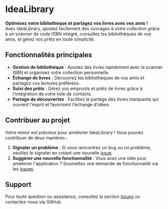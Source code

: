 # IdeaLibrary

**Optimisez votre bibliothèque et partagez vos livres avec vos amis !**  
Avec IdeaLibrary, ajoutez facilement des ouvrages à votre collection grâce à un scanner de code ISBN intégré, consultez les bibliothèques de vos amis, et gérez vos prêts en toute simplicité.

## Fonctionnalités principales

- **Gestion de bibliothèque** : Ajoutez des livres rapidement avec le scanner ISBN et organisez votre collection personnelle.
- **Échange de livres** : Découvrez les bibliothèques de vos amis et partagez vos lectures préférées.
- **Suivi des prêts** : Gérez vos emprunts et prêts de livres grâce à l'intégration de votre liste de contacts.
- **Partage de découvertes** : Facilitez le partage des livres marquants qui ouvrent l'esprit et favorisent l'échange d'idées.

## Contribuer au projet

Votre retour est précieux pour améliorer IdeaLibrary ! Vous pouvez contribuer de deux manières :

1. **Signaler un problème** : Si vous rencontrez un bug ou un problème, veuillez le signaler en créant une nouvelle [issue](https://github.com/WolverineX02/idealibrary/issues).
2. **Suggérer une nouvelle fonctionnalité** : Vous avez une idée pour améliorer l'application ? Soumettez une demande de fonctionnalité via les [issues](https://github.com/WolverineX02/idealibrary/issues).


## Support

Pour toute question ou assistance, consultez la section [Issues](https://github.com/WolverineX02/idealibrary/issues) ou contactez-nous via GitHub.
